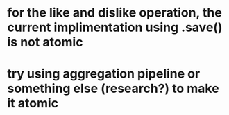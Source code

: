 # for the like and dislike operation, the current implimentation using .save() is not atomic
# try using aggregation pipeline or something else (research?) to make it atomic

